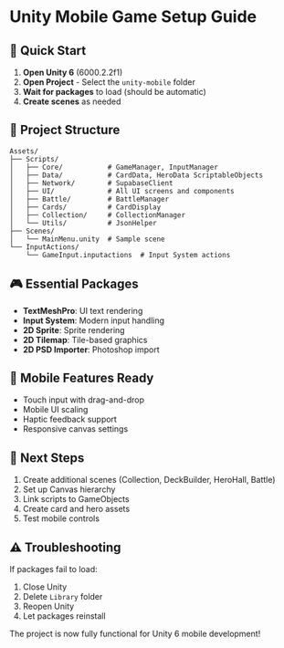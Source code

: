 # Unity Mobile Game Setup Guide

## 🚀 Quick Start

1. **Open Unity 6** (6000.2.2f1)
2. **Open Project** - Select the `unity-mobile` folder
3. **Wait for packages** to load (should be automatic)
4. **Create scenes** as needed

## 📁 Project Structure

```
Assets/
├── Scripts/
│   ├── Core/           # GameManager, InputManager
│   ├── Data/           # CardData, HeroData ScriptableObjects
│   ├── Network/        # SupabaseClient
│   ├── UI/             # All UI screens and components
│   ├── Battle/         # BattleManager
│   ├── Cards/          # CardDisplay
│   ├── Collection/     # CollectionManager
│   └── Utils/          # JsonHelper
├── Scenes/
│   └── MainMenu.unity  # Sample scene
└── InputActions/
    └── GameInput.inputactions  # Input System actions
```

## 🎮 Essential Packages

- **TextMeshPro**: UI text rendering
- **Input System**: Modern input handling
- **2D Sprite**: Sprite rendering
- **2D Tilemap**: Tile-based graphics
- **2D PSD Importer**: Photoshop import

## 📱 Mobile Features Ready

- Touch input with drag-and-drop
- Mobile UI scaling
- Haptic feedback support
- Responsive canvas settings

## 🔧 Next Steps

1. Create additional scenes (Collection, DeckBuilder, HeroHall, Battle)
2. Set up Canvas hierarchy
3. Link scripts to GameObjects
4. Create card and hero assets
5. Test mobile controls

## ⚠️ Troubleshooting

If packages fail to load:
1. Close Unity
2. Delete `Library` folder
3. Reopen Unity
4. Let packages reinstall

The project is now fully functional for Unity 6 mobile development!